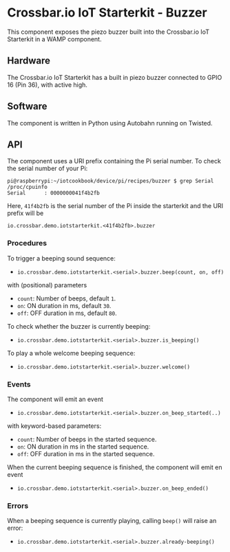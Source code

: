 # Crossbar.io IoT Starterkit - Buzzer

This component exposes the piezo buzzer built into the Crossbar.io IoT Starterkit in a WAMP component.


## Hardware

The Crossbar.io IoT Starterkit has a built in piezo buzzer connected to GPIO 16 (Pin 36), with active high.

## Software

The component is written in Python using Autobahn running on Twisted.


## API

The component uses a URI prefix containing the Pi serial number. To check the serial number of your Pi:

```console
pi@raspberrypi:~/iotcookbook/device/pi/recipes/buzzer $ grep Serial /proc/cpuinfo
Serial      : 0000000041f4b2fb
```
Here, `41f4b2fb` is the serial number of the Pi inside the starterkit and the URI prefix will be

```
io.crossbar.demo.iotstarterkit.<41f4b2fb>.buzzer
```

### Procedures

To trigger a beeping sound sequence:

* `io.crossbar.demo.iotstarterkit.<serial>.buzzer.beep(count, on, off)`

with (positional) parameters

* `count`: Number of beeps, default `1`.
* `on`: ON duration in ms, default `30`.
* `off`: OFF duration in ms, default `80`.

To check whether the buzzer is currently beeping:

* `io.crossbar.demo.iotstarterkit.<serial>.buzzer.is_beeping()`

To play a whole welcome beeping sequence:

* `io.crossbar.demo.iotstarterkit.<serial>.buzzer.welcome()`


### Events

The component will emit an event

* `io.crossbar.demo.iotstarterkit.<serial>.buzzer.on_beep_started(..)`

with keyword-based parameters:

* `count`: Number of beeps in the started sequence.
* `on`: ON duration in ms in the started sequence.
* `off`: OFF duration in ms in the started sequence.

When the current beeping sequence is finished, the component will emit en event

* `io.crossbar.demo.iotstarterkit.<serial>.buzzer.on_beep_ended()`


### Errors

When a beeping sequence is currently playing, calling `beep()` will raise an error:

* `io.crossbar.demo.iotstarterkit.<serial>.buzzer.already-beeping()`
